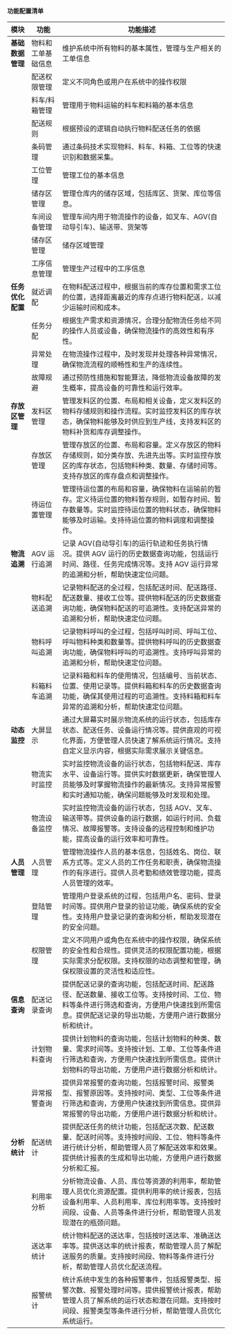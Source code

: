 **功能配置清单**

| 模块         | 功能         | 功能描述                          
|---|---|---|
| **基础数据管理** | 物料和工单基础信息 | 维护系统中所有物料的基本属性，管理与生产相关的工单信息 |
|                  | 配送权限管理   | 定义不同角色或用户在系统中的操作权限           |
|                  | 料车/料箱管理  | 管理用于物料运输的料车和料箱的基本信息           |
|                  | 配送规则       | 根据预设的逻辑自动执行物料配送任务的依据         |
|                  | 条码管理       | 通过条码技术实现物料、料车、料箱、工位等的快速识别和数据采集。 |
|                  | 工位管理       | 管理工位的基本信息                             |
|                  | 储存区管理     | 管理仓库内的储存区域，包括库区、货架、库位等信息。     |
|                  | 车间设备管理   | 管理车间内用于物流操作的设备，如叉车、AGV(自动导引车)、输送带、货架等 |
|                  | 储存区管理     | 储存区域管理                                 |
|                  | 工序信息管理   | 管理生产过程中的工序信息                         |
| **任务优化配置** | 就近调配       | 在物料配送过程中，根据当前的库存位置和需求工位的位置，选择距离最近的库存点进行物料配送，以减少运输时间和成本。 |
|                  | 任务分配       | 根据生产需求和资源情况，合理分配物流任务给不同的操作人员或设备，确保物流操作的高效性和有序性。 |
|                  | 异常处理       | 在物流操作过程中，及时发现并处理各种异常情况，确保物流流程的顺畅性和生产的连续性。 |
|                  | 故障规避       | 通过预防性措施和智能算法，降低物流设备故障的发生概率，提高设备的可靠性和运行效率。 |
| **存放区管理**   | 发料区管理     | 管理发料区的位置、布局和相关设备，定义发料区的物料存储规则和操作流程。实时监控发料区的库存状态，确保物料能够及时供应到生产线，支持发料区的物料补货和库存调整操作。 |
|                  | 存放区管理     | 管理存放区的位置、布局和容量。定义存放区的物料存储规则，如分类存放、先进先出等。实时监控存放区的库存状态，包括物料种类、数量、存储时间等。支持存放区的库存盘点和调整操作。 |
|                  | 待运位置管理   | 管理待运位置的布局和容量，确保物料在运输前的暂存。定义待运位置的物料暂存规则，如暂存时间、暂存数量等。实时监控待运位置的物料状态，确保物料能够及时运输。支持待运位置的物料调度和调整操作。 |
| **物流追溯**     | AGV 运行追溯   | 记录 AGV(自动导引车)的运行轨迹和任务执行情况。提供 AGV 运行的历史数据查询功能，包括运行时间、路径、任务完成情况等。支持 AGV 运行异常的追溯和分析，帮助快速定位问题。 |
|                  | 物料配送追溯   | 记录物料配送的全过程，包括配送时间、配送路径、配送数量、接收工位等。提供物料配送的历史数据查询功能，确保物料配送的可追溯性。支持配送异常的追溯和分析，帮助快速定位问题。 |
|                  | 物料呼叫追溯   | 记录物料呼叫的全过程，包括呼叫时间、呼叫工位、呼叫物料种类和数量等。提供物料呼叫的历史数据查询功能，确保物料呼叫的可追溯性。支持呼叫异常的追溯和分析，帮助快速定位问题。 |
|                  | 料箱料车追溯   | 记录料箱和料车的使用情况，包括编号、当前状态、位置、使用记录等。提供料箱和料车的历史数据查询功能，确保其使用过程的可追溯性。支持料箱和料车异常的追溯和分析，帮助快速定位问题。 |
| **动态监控**     | 大屏显示       | 通过大屏幕实时展示物流系统的运行状态，包括库存状态、配送任务、设备运行情况等。提供直观的可视化界面，方便管理人员快速了解系统运行情况。支持自定义显示内容，根据实际需求展示关键信息。 |
|                  | 物流实时监控   | 实时监控物流设备的运行状态，包括物料配送、库存水平、设备运行等。提供实时数据更新，确保管理人员能够及时掌握物流操作的最新情况。支持异常报警和实时通知功能，确保问题能够及时发现和处理。 |
|                  | 物流设备监控   | 实时监控物流设备的运行状态，包括 AGV、叉车、输送带等。提供设备的运行数据，如运行时间、负载情况、故障报警等。支持设备的远程控制和维护功能，提高设备的运行效率和可靠性。 |
| **人员管理**     | 人员管理       | 管理物流操作人员的基本信息，包括姓名、岗位、联系方式等。定义人员的工作任务和职责，确保物流操作的有序进行。提供人员考勤和绩效管理功能，提高人员管理的效率。 |
|                  | 登陆管理       | 管理用户登录系统的过程，包括用户名、密码、登录时间等。提供用户登录的验证功能，确保系统的安全性。支持用户登录记录的查询和分析，帮助发现潜在的安全问题。 |
|                  | 权限管理       | 定义不同用户或角色在系统中的操作权限，确保系统的安全性和合规性。提供灵活的权限配置功能，根据实际需求分配权限。支持权限的动态调整和管理，确保权限设置的灵活性和适应性。 |
| **信息查询**     | 配送记录查询   | 提供配送记录的查询功能，包括配送时间、配送路径、配送数量、接收工位等。支持按时间、工位、物料等条件进行筛选和查询，方便用户快速找到所需信息。提供配送记录的导出功能，方便用户进行数据分析和统计。 |
|                  | 计划物料查询   | 提供计划物料的查询功能，包括计划物料的种类、数量、需求时间等。支持按计划、工单、工位等条件进行筛选和查询，方便用户快速找到所需信息。提供计划物料的导出功能，方便用户进行数据分析和统计。 |
|                  | 异常报警查询   | 提供异常报警的查询功能，包括报警时间、报警类型、报警原因等。支持按时间、类型、工位等条件进行筛选和查询，方便用户快速找到所需信息。提供异常报警的导出功能，方便用户进行数据分析和统计。 |
| **分析统计**     | 配送统计       | 提供配送任务的统计功能，包括配送次数、配送数量、配送时间等。支持按时间段、工位、物料等条件进行统计分析，帮助管理人员了解配送效率和效果。提供统计报表的生成和导出功能，方便用户进行数据分析和汇报。 |
|                  | 利用率分析     | 分析物流设备、人员、库位等资源的利用率，帮助管理人员优化资源配置。提供利用率的统计报表，包括设备利用率、人员利用率、库位利用率等。支持按时间段、设备、人员等条件进行分析，帮助管理人员发现潜在的瓶颈问题。 |
|                  | 送达率统计     | 统计物料配送的送达率，包括按时送达率、准确送达率等。提供送达率的统计报表，帮助管理人员了解配送服务的质量。支持按时间段、物料等条件进行分析，帮助管理人员优化配送流程。 |
|                  | 报警统计       | 统计系统中发生的各种报警事件，包括报警类型、报警次数、报警处理时间等。提供报警统计报表，帮助管理人员了解系统的运行状态和潜在问题。支持按时间段、报警类型等条件进行分析，帮助管理人员优化系统运行。 |